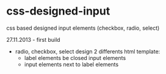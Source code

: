 css-designed-input
==================

css based designed input elements (checkbox, radio, select)

27.11.2013 - first build
  - radio, checkbox, select design
  2 differents html template:
    - label elements be closed input elements
    - input elements next to label elements

